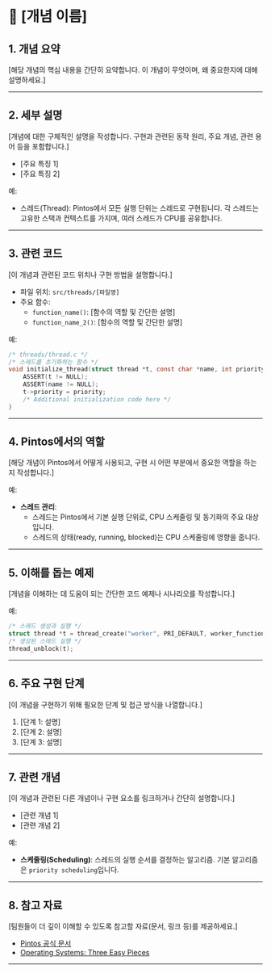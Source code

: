 
# 📖 [개념 이름]

## 1. **개념 요약**
[해당 개념의 핵심 내용을 간단히 요약합니다. 이 개념이 무엇이며, 왜 중요한지에 대해 설명하세요.]

---

## 2. **세부 설명**
[개념에 대한 구체적인 설명을 작성합니다. 구현과 관련된 동작 원리, 주요 개념, 관련 용어 등을 포함합니다.]
- [주요 특징 1]
- [주요 특징 2]

예:
- 스레드(Thread): Pintos에서 모든 실행 단위는 스레드로 구현됩니다. 각 스레드는 고유한 스택과 컨텍스트를 가지며, 여러 스레드가 CPU를 공유합니다.

---

## 3. **관련 코드**
[이 개념과 관련된 코드 위치나 구현 방법을 설명합니다.]
- 파일 위치: `src/threads/[파일명]`
- 주요 함수:
  - `function_name()`: [함수의 역할 및 간단한 설명]
  - `function_name_2()`: [함수의 역할 및 간단한 설명]

예:
```c
/* threads/thread.c */
/* 스레드를 초기화하는 함수 */
void initialize_thread(struct thread *t, const char *name, int priority) {
    ASSERT(t != NULL);
    ASSERT(name != NULL);
    t->priority = priority;
    /* Additional initialization code here */
}
```

---

## 4. **Pintos에서의 역할**
[해당 개념이 Pintos에서 어떻게 사용되고, 구현 시 어떤 부분에서 중요한 역할을 하는지 작성합니다.]

예:
- **스레드 관리**:
  - 스레드는 Pintos에서 기본 실행 단위로, CPU 스케줄링 및 동기화의 주요 대상입니다.
  - 스레드의 상태(ready, running, blocked)는 CPU 스케줄링에 영향을 줍니다.

---

## 5. **이해를 돕는 예제**
[개념을 이해하는 데 도움이 되는 간단한 코드 예제나 시나리오를 작성합니다.]

예:
```c
/* 스레드 생성과 실행 */
struct thread *t = thread_create("worker", PRI_DEFAULT, worker_function, NULL);
/* 생성된 스레드 실행 */
thread_unblock(t);
```

---

## 6. **주요 구현 단계**
[이 개념을 구현하기 위해 필요한 단계 및 접근 방식을 나열합니다.]
1. [단계 1: 설명]
2. [단계 2: 설명]
3. [단계 3: 설명]

---

## 7. **관련 개념**
[이 개념과 관련된 다른 개념이나 구현 요소를 링크하거나 간단히 설명합니다.]
- [관련 개념 1]
- [관련 개념 2]

예:
- **스케줄링(Scheduling)**: 스레드의 실행 순서를 결정하는 알고리즘. 기본 알고리즘은 `priority scheduling`입니다.

---

## 8. **참고 자료**
[팀원들이 더 깊이 이해할 수 있도록 참고할 자료(문서, 링크 등)를 제공하세요.]
- [Pintos 공식 문서](http://web.stanford.edu/class/cs140/projects/pintos/pintos_1.html)
- [Operating Systems: Three Easy Pieces](https://pages.cs.wisc.edu/~remzi/OSTEP/)

---
